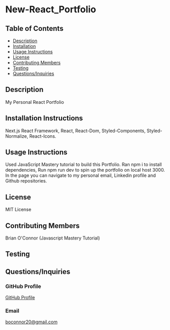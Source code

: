 # New-React_Portfolio
  ## Table of Contents
  * [Description](#Description)
  * [Installation](#Installation-Instructions)
  * [Usage Instructions](#Usage-Instructions)
  * [License](#License)
  * [Contributing Members](#Contributing-Members)
  * [Testing](#Testing)    
  * [Questions/Inquiries](#Questions/Inquiries)
  ## Description
  My Personal React Portfolio
  ## Installation Instructions 
  Next.js React Framework, React, React-Dom, Styled-Components, Styled-Normalize, React-Icons. 
  ## Usage Instructions
  Used JavaScript Mastery tutorial to build this Portfolio. Ran npm i to install dependencies, Run npm run dev to spin up the portfolio on local host 3000. In the page you can navigate to my personal email, Linkedin profile and Github repositories. 
  ## License
   MIT License
  ## Contributing Members
  Brian O'Connor (Javascript Mastery Tutorial)
  ## Testing 
   
  ## Questions/Inquiries 
  ### GitHub Profile
  [GitHub Profile](http://github.com/boconnorb20)
  ### Email
  boconnor20@gmail.com
